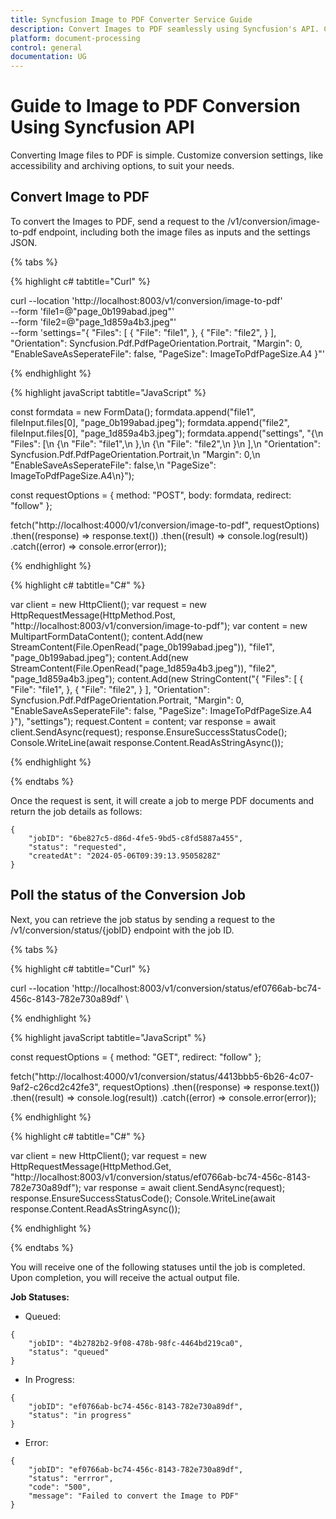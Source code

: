```yaml
---
title: Syncfusion Image to PDF Converter Service Guide
description: Convert Images to PDF seamlessly using Syncfusion's API. Customize settings, monitor job status, and integrate effortlessly into your applications.
platform: document-processing
control: general
documentation: UG
---
```

# Guide to Image to PDF Conversion Using Syncfusion API

Converting Image files to PDF is simple. Customize conversion settings, like accessibility and archiving options, to suit your needs.

## Convert Image to PDF

To convert the Images to PDF, send a request to the /v1/conversion/image-to-pdf endpoint, including both the image files as inputs and the settings JSON.

{% tabs %}

{% highlight c# tabtitle="Curl" %}

curl --location 'http://localhost:8003/v1/conversion/image-to-pdf' \
--form 'file1=@"page_0b199abad.jpeg"' \
--form 'file2=@"page_1d859a4b3.jpeg"' \
--form 'settings="{
  \"Files\": [
    {
      \"File\": \"file1\",
    },
    {
      \"File\": \"file2\",
    }
  ],
  \"Orientation\": Syncfusion.Pdf.PdfPageOrientation.Portrait,
  \"Margin\": 0,
  \"EnableSaveAsSeperateFile\": false,
  \"PageSize\": ImageToPdfPageSize.A4
}"'

{% endhighlight %}

{% highlight javaScript tabtitle="JavaScript" %}

const formdata = new FormData();
formdata.append("file1", fileInput.files[0], "page_0b199abad.jpeg");
formdata.append("file2", fileInput.files[0], "page_1d859a4b3.jpeg");
formdata.append("settings", "{\n  \"Files\": [\n    {\n      \"File\": \"file1\",\n    },\n    {\n      \"File\": \"file2\",\n    }\n  ],\n  \"Orientation\": Syncfusion.Pdf.PdfPageOrientation.Portrait,\n  \"Margin\": 0,\n  \"EnableSaveAsSeperateFile\": false,\n  \"PageSize\": ImageToPdfPageSize.A4\n}");

const requestOptions = {
  method: "POST",
  body: formdata,
  redirect: "follow"
};

fetch("http://localhost:4000/v1/conversion/image-to-pdf", requestOptions)
  .then((response) => response.text())
  .then((result) => console.log(result))
  .catch((error) => console.error(error));

{% endhighlight %} 

{% highlight c# tabtitle="C#" %}

var client = new HttpClient();
var request = new HttpRequestMessage(HttpMethod.Post, "http://localhost:8003/v1/conversion/image-to-pdf");
var content = new MultipartFormDataContent();
content.Add(new StreamContent(File.OpenRead("page_0b199abad.jpeg")), "file1", "page_0b199abad.jpeg");
content.Add(new StreamContent(File.OpenRead("page_1d859a4b3.jpeg")), "file2", "page_1d859a4b3.jpeg");
content.Add(new StringContent("{
  \"Files\": [
    {
      \"File\": \"file1\",
    },
    {
      \"File\": \"file2\",
    }
  ],
  \"Orientation\": Syncfusion.Pdf.PdfPageOrientation.Portrait,
  \"Margin\": 0,
  \"EnableSaveAsSeperateFile\": false,
  \"PageSize\": ImageToPdfPageSize.A4
}"), "settings");
request.Content = content;
var response = await client.SendAsync(request);
response.EnsureSuccessStatusCode();
Console.WriteLine(await response.Content.ReadAsStringAsync());

{% endhighlight %} 

{% endtabs %}

Once the request is sent, it will create a job to merge PDF documents and return the job details as follows:

```
{
    "jobID": "6be827c5-d86d-4fe5-9bd5-c8fd5887a455",
    "status": "requested",
    "createdAt": "2024-05-06T09:39:13.9505828Z"
}
```

## Poll the status of the Conversion Job

Next, you can retrieve the job status by sending a request to the /v1/conversion/status/{jobID} endpoint with the job ID.

{% tabs %}

{% highlight c# tabtitle="Curl" %}

curl --location 'http://localhost:8003/v1/conversion/status/ef0766ab-bc74-456c-8143-782e730a89df' \

{% endhighlight %}

{% highlight javaScript tabtitle="JavaScript" %}

const requestOptions = {
  method: "GET",
  redirect: "follow"
};

fetch("http://localhost:4000/v1/conversion/status/4413bbb5-6b26-4c07-9af2-c26cd2c42fe3", requestOptions)
  .then((response) => response.text())
  .then((result) => console.log(result))
  .catch((error) => console.error(error));

{% endhighlight %} 

{% highlight c# tabtitle="C#" %}

var client = new HttpClient();
var request = new HttpRequestMessage(HttpMethod.Get, "http://localhost:8003/v1/conversion/status/ef0766ab-bc74-456c-8143-782e730a89df");
var response = await client.SendAsync(request);
response.EnsureSuccessStatusCode();
Console.WriteLine(await response.Content.ReadAsStringAsync());

{% endhighlight %} 

{% endtabs %}

You will receive one of the following statuses until the job is completed. Upon completion, you will receive the actual output file.

**Job Statuses:**

- Queued:

```
{
    "jobID": "4b2782b2-9f08-478b-98fc-4464bd219ca0",
    "status": "queued"
}
```
- In Progress:

```
{
    "jobID": "ef0766ab-bc74-456c-8143-782e730a89df",
    "status": "in progress"
}
```
- Error:

```
{
    "jobID": "ef0766ab-bc74-456c-8143-782e730a89df",
    "status": "errror",
    "code": "500",
    "message": "Failed to convert the Image to PDF"        
}
```